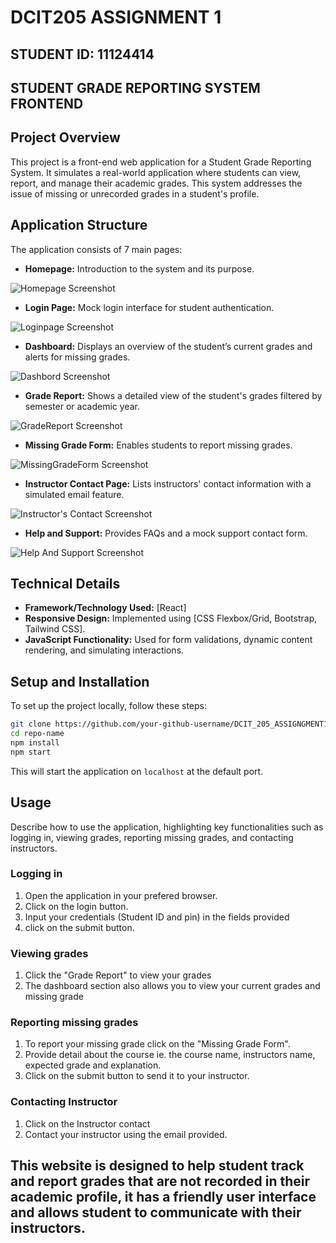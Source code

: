 
# DCIT205 ASSIGNMENT 1
## STUDENT ID: 11124414



## STUDENT GRADE REPORTING SYSTEM FRONTEND


## Project Overview

This project is a front-end web application for a Student Grade Reporting System. It simulates a real-world application where students can view, report, and manage their academic grades. This system addresses the issue of missing or unrecorded grades in a student's profile.

## Application Structure

The application consists of 7 main pages:

- **Homepage:** Introduction to the system and its purpose.

![Homepage Screenshot](assets/homepage.png)



- **Login Page:** Mock login interface for student authentication.

![Loginpage Screenshot](assets/loginpage.png)



- **Dashboard:** Displays an overview of the student’s current grades and alerts for missing grades.

![Dashbord Screenshot](assets/Dashboard.png)


- **Grade Report:** Shows a detailed view of the student's grades filtered by semester or academic year.

![GradeReport Screenshot](assets/GradeReport.png)



- **Missing Grade Form:** Enables students to report missing grades.

![MissingGradeForm Screenshot](assets/MissingGradeForm.png)



- **Instructor Contact Page:** Lists instructors' contact information with a simulated email feature.

![Instructor's Contact Screenshot](assets/InstructorContact.png)



- **Help and Support:** Provides FAQs and a mock support contact form.

![Help And Support Screenshot](assets/HelpAndSupport.png)




## Technical Details

- **Framework/Technology Used:** [React]
- **Responsive Design:** Implemented using [CSS Flexbox/Grid, Bootstrap, Tailwind CSS].
- **JavaScript Functionality:** Used for form validations, dynamic content rendering, and simulating interactions.

## Setup and Installation

To set up the project locally, follow these steps:

```bash
git clone https://github.com/your-github-username/DCIT_205_ASSIGNGMENT1.git
cd repo-name
npm install
npm start
```

This will start the application on `localhost` at the default port.

## Usage

Describe how to use the application, highlighting key functionalities such as logging in, viewing grades, reporting missing grades, and contacting instructors.

### Logging in
1. Open the application in your prefered browser.
2. Click on the login button.
3. Input your credentials (Student ID and pin) in the fields provided
4. click on the submit button.


### Viewing grades
1. Click the "Grade Report" to view your grades 
2. The dashboard section also allows you to view your current grades and missing grade



###  Reporting missing grades
1. To report your missing grade click on the "Missing Grade Form".
2. Provide detail about the course ie. the course name, instructors name, expected grade and explanation.
3. Click on the submit button to send it to your instructor.

### Contacting Instructor
1. Click on the Instructor contact 
2. Contact your instructor using the email provided.

## This website is designed to help student track and report grades that are not recorded in their academic profile, it has a friendly user interface and allows student to communicate with their instructors.








